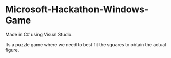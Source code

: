 # Microsoft-Hackathon-Windows-Game

Made in C# using Visual Studio.

Its a puzzle game where we need to best fit the squares to obtain the actual figure.
